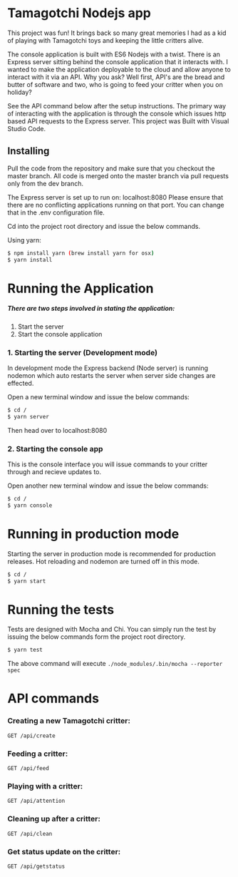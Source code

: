 # Tamagotchi Nodejs app
This project was fun! It brings back so many great memories I had as a kid of playing with Tamagotchi toys and keeping the little critters alive. 

The console application is built with ES6 Nodejs with a twist. There is an Express server sitting behind the console application that it interacts with. I wanted to make the application deployable to the cloud and allow anyone to interact with it via an API. Why you ask? Well first, API's are the bread and butter of software and two, who is going to feed your critter when you on holiday? 

See the API command below after the setup instructions. The primary way of interacting with the application is through the console which issues http based API requests to the Express server. This project was Built with Visual Studio Code.

## Installing
Pull the code from the repository and make sure that you checkout the master branch. All code is merged onto the master branch via pull requests only from the dev branch. 

The Express server is set up to run on: localhost:8080 Please ensure that there are no conflicting applications running on that port. You can change that in the .env configuration file.

Cd into the project root directory and issue the below commands.

Using yarn:
```sh
$ npm install yarn (brew install yarn for osx)
$ yarn install
```

# Running the Application
##### There are two steps involved in stating the application:
1) Start the server
2) Start the console application


### 1. Starting the server (Development mode)
In development mode the Express backend (Node server) is running nodemon which auto restarts the server when server side changes are effected.

Open a new terminal window and issue the below commands:

```sh
$ cd /
$ yarn server
```
Then head over to localhost:8080


### 2. Starting the console app
This is the console interface you will issue commands to your critter through and recieve updates to. 

Open another new terminal window and issue the below commands:
```sh
$ cd /
$ yarn console
```

# Running in production mode
Starting the server in production mode is recommended for production releases. Hot reloading and nodemon are turned off in this mode.
```sh
$ cd /
$ yarn start
```

# Running the tests
Tests are designed with Mocha and Chi. You can simply run the test by issuing the below commands form the project root directory. 
```sh
$ yarn test
```
The above command will execute `./node_modules/.bin/mocha --reporter spec`

# API commands

### Creating a new Tamagotchi critter:

    GET /api/create

### Feeding a critter:

    GET /api/feed

### Playing with a critter:

    GET /api/attention

### Cleaning up after a critter:

    GET /api/clean

### Get status update on the critter:

    GET /api/getstatus
    